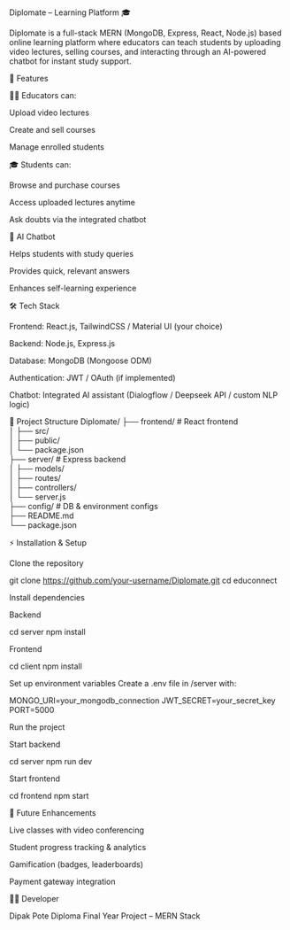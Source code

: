 Diplomate – Learning Platform 🎓

Diplomate is a full-stack MERN (MongoDB, Express, React, Node.js) based online learning platform where educators can teach students by uploading video lectures, selling courses, and interacting through an AI-powered chatbot for instant study support.

🚀 Features

👩‍🏫 Educators can:

Upload video lectures

Create and sell courses

Manage enrolled students

🎓 Students can:

Browse and purchase courses

Access uploaded lectures anytime

Ask doubts via the integrated chatbot

🤖 AI Chatbot

Helps students with study queries

Provides quick, relevant answers

Enhances self-learning experience

🛠️ Tech Stack

Frontend: React.js, TailwindCSS / Material UI (your choice)

Backend: Node.js, Express.js

Database: MongoDB (Mongoose ODM)

Authentication: JWT / OAuth (if implemented)

Chatbot: Integrated AI assistant (Dialogflow / Deepseek API / custom NLP logic)

📂 Project Structure
Diplomate/
├── frontend/           # React frontend  
│   ├── src/  
│   ├── public/  
│   └── package.json  
├── server/           # Express backend  
│   ├── models/  
│   ├── routes/  
│   ├── controllers/  
│   └── server.js  
├── config/           # DB & environment configs  
├── README.md  
└── package.json  

⚡ Installation & Setup

Clone the repository

git clone https://github.com/your-username/Diplomate.git
cd educonnect


Install dependencies

Backend

cd server
npm install


Frontend

cd client
npm install


Set up environment variables
Create a .env file in /server with:

MONGO_URI=your_mongodb_connection
JWT_SECRET=your_secret_key
PORT=5000


Run the project

Start backend

cd server
npm run dev


Start frontend

cd frontend
npm start


🔮 Future Enhancements

Live classes with video conferencing

Student progress tracking & analytics

Gamification (badges, leaderboards)

Payment gateway integration

👨‍💻 Developer

Dipak Pote
Diploma Final Year Project – MERN Stack
